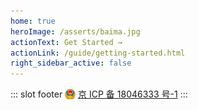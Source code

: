```yaml
---
home: true
heroImage: /asserts/baima.jpg
actionText: Get Started →
actionLink: /guide/getting-started.html
right_sidebar_active: false
---
```


::: slot footer
<span id="icp">
<img src="/beian/icp.png" style="vertical-align: text-bottom;">
<a href="https://beian.miit.gov.cn" target="_blank">京 ICP 备 18046333 号-1</a>
</span>
:::
